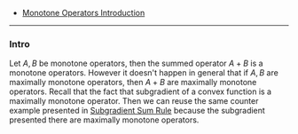 - [Monotone Operators Introduction](Monotone%20Operators%20Introduction.md)


---
### **Intro**

Let $A, B$ be monotone operators, then the summed operator $A + B$ is a monotone operators.
However it doesn't happen in general that if $A, B$ are maximally monotone operators, then $A + B$ are maximally monotone operators.
Recall that the fact that subgradient of a convex function is a maximally monotone operator. 
Then we can reuse the same counter example presented in [Subgradient Sum Rule](Subgradient%20Sum%20Rule.md) because the subgradient presented there are maximally monotone operators. 



